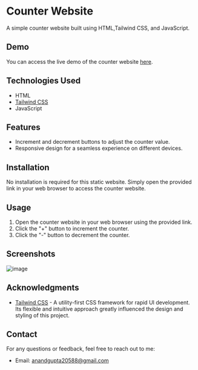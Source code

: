# Counter Website

A simple counter website built using HTML,Tailwind CSS, and JavaScript.

## Demo

You can access the live demo of the counter website [here](https://counterwebapp20588.netlify.app/).

## Technologies Used

- HTML
- [Tailwind CSS](https://tailwindcss.com/)
- JavaScript

## Features

- Increment and decrement buttons to adjust the counter value.
- Responsive design for a seamless experience on different devices.

## Installation

No installation is required for this static website. Simply open the provided link in your web browser to access the counter website.

## Usage

1. Open the counter website in your web browser using the provided link.
2. Click the "+" button to increment the counter.
3. Click the "-" button to decrement the counter.

## Screenshots
![image](https://github.com/anandkishorgupta/counterWebApp/assets/85511831/dc3954db-6600-436e-a408-61911deca650)

## Acknowledgments

- [Tailwind CSS](https://tailwindcss.com/) - A utility-first CSS framework for rapid UI development. Its flexible and intuitive approach greatly influenced the design and styling of this project.

## Contact

For any questions or feedback, feel free to reach out to me:

- Email: anandgupta20588@gmail.com


